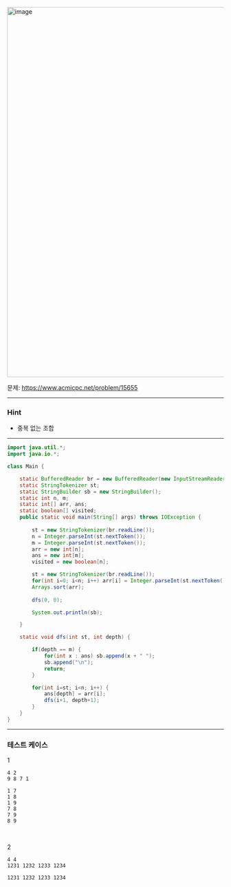 <img width="1175" height="861" alt="image" src="https://github.com/user-attachments/assets/800eafd2-dc28-4647-847a-2ab90186ec5e" />


문제: https://www.acmicpc.net/problem/15655

---

### Hint

- 중복 없는 조합
   
---

```java
import java.util.*;
import java.io.*; 

class Main {

    static BufferedReader br = new BufferedReader(new InputStreamReader(System.in));
    static StringTokenizer st;
    static StringBuilder sb = new StringBuilder();
    static int n, m;
    static int[] arr, ans;
    static boolean[] visited;
    public static void main(String[] args) throws IOException {
        
        st = new StringTokenizer(br.readLine());
        n = Integer.parseInt(st.nextToken());
        m = Integer.parseInt(st.nextToken());
        arr = new int[n];
        ans = new int[m];
        visited = new boolean[n];

        st = new StringTokenizer(br.readLine());
        for(int i=0; i<n; i++) arr[i] = Integer.parseInt(st.nextToken());
        Arrays.sort(arr);
        
        dfs(0, 0);

        System.out.println(sb);

    }    

    static void dfs(int st, int depth) {

        if(depth == m) {
            for(int x : ans) sb.append(x + " ");
            sb.append("\n");
            return;
        }

        for(int i=st; i<n; i++) {
            ans[depth] = arr[i];
            dfs(i+1, depth+1);
        }
    }
}


```

---

### 테스트 케이스

1
```
4 2
9 8 7 1
```

```
1 7
1 8
1 9
7 8
7 9
8 9
```

&nbsp;

2
```
4 4
1231 1232 1233 1234
```

```
1231 1232 1233 1234
```